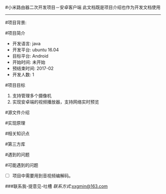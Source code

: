 #小米路由器二次开发项目－安卓客户端
		此文档既是项目介绍也作为开发文档使用


----------


#项目背景:


#项目简介
 - 开发语言: java
 - 开发平台: ubuntu 16.04
 - 目标平台: Android
 - 开始时间: 未开始
 - 预结束时间: 2017-02
 - 开发人数: 1

#项目目标
 1. 支持管理多个摄像机
 2. 实现安卓端的视频播放器，支持网络实时预览

#源文件介绍

#实现原理

#相关知识点


#第三方库

	
#遇到的问题

#可能遇到的问题
 - [ ] 项目中需要用到音视频编解码。

###联系我-提意见-吐槽
 *联系方式*:<xxgmin@163.com>


